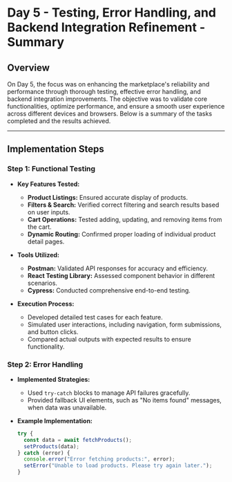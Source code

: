 # Day 5 - Testing, Error Handling, and Backend Integration Refinement - Summary  

## Overview  
On Day 5, the focus was on enhancing the marketplace's reliability and performance through thorough testing, effective error handling, and backend integration improvements. The objective was to validate core functionalities, optimize performance, and ensure a smooth user experience across different devices and browsers. Below is a summary of the tasks completed and the results achieved.  

---  

## Implementation Steps  

### Step 1: Functional Testing  
- **Key Features Tested:**  
  - **Product Listings:** Ensured accurate display of products.  
  - **Filters & Search:** Verified correct filtering and search results based on user inputs.  
  - **Cart Operations:** Tested adding, updating, and removing items from the cart.  
  - **Dynamic Routing:** Confirmed proper loading of individual product detail pages.  

- **Tools Utilized:**  
  - **Postman:** Validated API responses for accuracy and efficiency.  
  - **React Testing Library:** Assessed component behavior in different scenarios.  
  - **Cypress:** Conducted comprehensive end-to-end testing.  

- **Execution Process:**  
  - Developed detailed test cases for each feature.  
  - Simulated user interactions, including navigation, form submissions, and button clicks.  
  - Compared actual outputs with expected results to ensure functionality.  

### Step 2: Error Handling  
- **Implemented Strategies:**  
  - Used `try-catch` blocks to manage API failures gracefully.  
  - Provided fallback UI elements, such as "No items found" messages, when data was unavailable.  

- **Example Implementation:**  
  ```javascript
  try {
    const data = await fetchProducts();
    setProducts(data);
  } catch (error) {
    console.error("Error fetching products:", error);
    setError("Unable to load products. Please try again later.");
  }
